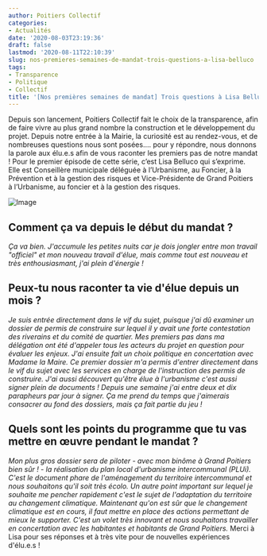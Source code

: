 ```yaml
---
author: Poitiers Collectif
categories:
- Actualités
date: '2020-08-03T23:19:36'
draft: false
lastmod: '2020-08-11T22:10:39'
slug: nos-premieres-semaines-de-mandat-trois-questions-a-lisa-belluco
tags:
- Transparence
- Politique
- Collectif
title: '[Nos premières semaines de mandat] Trois questions à Lisa Belluco'
---
```


Depuis son lancement, Poitiers Collectif fait le choix de la transparence, afin de faire vivre au plus grand nombre la construction et le développement du projet. Depuis notre entrée à la Mairie, la curiosité est au rendez-vous, et de nombreuses questions nous sont posées.... pour y répondre, nous donnons la parole aux élu.e.s afin de vous raconter les premiers pas de notre mandat ! Pour le premier épisode de cette série, c’est Lisa Belluco qui s’exprime. Elle est Conseillère municipale déléguée à l’Urbanisme, au Foncier, à la Prévention et à la gestion des risques et Vice-Présidente de Grand Poitiers à l’Urbanisme, au foncier et à la gestion des risques. 

![Image](/images/2025/nos-premieres-semaines-de-mandat-trois-questions-a-lisa-belluco/3Q-Lisa-1024x576.jpg) 

## **Comment ça va depuis le début du mandat ?**

_Ça va bien. J'accumule les petites nuits car je dois jongler entre mon travail "officiel" et mon nouveau travail d'élue, mais comme tout est nouveau et très enthousiasmant, j'ai plein d'énergie !_

## **Peux-tu nous raconter ta vie d'élue depuis un mois ?**

_Je suis entrée directement dans le vif du sujet, puisque j'ai dû examiner un dossier de permis de construire sur lequel il y avait une forte contestation des riverains et du comité de quartier. Mes premiers pas dans ma délégation ont été d'appeler tous les acteurs du projet en question pour évaluer les enjeux. J'ai ensuite fait un choix politique en concertation avec Madame la Maire. Ce premier dossier m'a permis d'entrer directement dans le vif du sujet avec les services en charge de l'instruction des permis de construire. J'ai aussi découvert qu'être élue à l'urbanisme c'est aussi signer plein de documents ! Depuis une semaine j'ai entre deux et dix parapheurs par jour à signer. Ça me prend du temps que j'aimerais consacrer au fond des dossiers, mais ça fait partie du jeu !_

## **Quels sont les points du programme que tu vas mettre en œuvre pendant le mandat ?**

_Mon plus gros dossier sera de piloter - avec mon binôme à Grand Poitiers bien sûr ! - la réalisation du plan local d'urbanisme intercommunal (PLUi). C'est le document phare de l'aménagement du territoire intercommunal et nous souhaitons qu'il soit très écolo._ _Un autre point important sur lequel je souhaite me pencher rapidement c'est le sujet de l'adaptation du territoire au changement climatique. Maintenant qu'on est sûr que le changement climatique est en cours, il faut mettre en place des actions permettant de mieux le supporter. C'est un volet très innovant et nous souhaitons travailler en concertation avec les habitantes et habitants de Grand Poitiers._ Merci à Lisa pour ses réponses et à très vite pour de nouvelles expériences d'élu.e.s !
